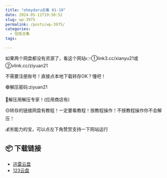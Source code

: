 ```yaml
---
title: "ohmydaru🈴集 01-10"
date: 2024-05-11T19:50:52
slug: wp-3975
permalink: /posts/wp-3975/
categories:
  - 恰饭合集
tags:

---
```


如果两个网盘都没有资源了，看这个网站👉①link3.cc/xianyu21或②vlink.cc/ziyuan21

不需要注册账号！直接点本地下载转存OK？懂吧！

🟢解压密码:ziyuan21

🔵解压用解压专家！(应用商店有)

🟡转存的链接网盘有教程！一定要看教程！按教程操作！不按教程操作你不会解压！

💰🈶能力的宝，可以点左下角赞赏支持一下网站运行

## 📦 下载链接
- [迅雷云盘](https://blziyuan21.com/pay-download/3975?key=79cb9c6015&down_id=0)
- [123云盘](https://blziyuan21.com/pay-download/3975?key=79cb9c6015&down_id=1)

